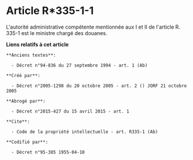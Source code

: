 # Article R*335-1-1

L'autorité administrative compétente mentionnée aux I et II de l'article R. 335-1 est le ministre chargé des douanes.

**Liens relatifs à cet article**

	**Anciens textes**:

	  - Décret n°94-836 du 27 septembre 1994 - art. 1 (Ab)

	**Créé par**:

	  - Décret n°2005-1298 du 20 octobre 2005 - art. 2 () JORF 21 octobre 2005

	**Abrogé par**:

	  - Décret n°2015-427 du 15 avril 2015 - art. 1

	**Cite**:

	  - Code de la propriété intellectuelle - art. R335-1 (Ab)

	**Codifié par**:

	  - Décret n°95-385 1955-04-10
